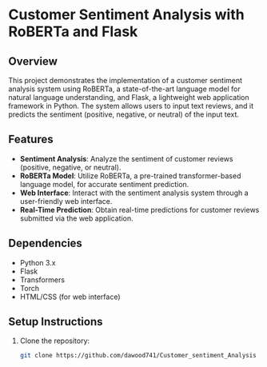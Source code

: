 # Customer Sentiment Analysis with RoBERTa and Flask

## Overview
This project demonstrates the implementation of a customer sentiment analysis system using RoBERTa, a state-of-the-art language model for natural language understanding, and Flask, a lightweight web application framework in Python. The system allows users to input text reviews, and it predicts the sentiment (positive, negative, or neutral) of the input text.

## Features
- **Sentiment Analysis**: Analyze the sentiment of customer reviews (positive, negative, or neutral).
- **RoBERTa Model**: Utilize RoBERTa, a pre-trained transformer-based language model, for accurate sentiment prediction.
- **Web Interface**: Interact with the sentiment analysis system through a user-friendly web interface.
- **Real-Time Prediction**: Obtain real-time predictions for customer reviews submitted via the web application.

## Dependencies
- Python 3.x
- Flask
- Transformers
- Torch
- HTML/CSS (for web interface)

## Setup Instructions
1. Clone the repository:
   ```bash
   git clone https://github.com/dawood741/Customer_sentiment_Analysis
